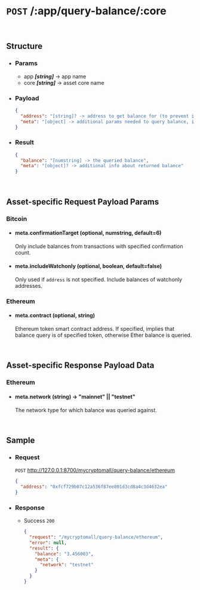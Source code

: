 # `POST` /:app/query-balance/:core
> 
<br />

## Structure

  - ### Params

    - app ***[string]*** -> app name
    - core ***[string]*** -> asset core name

  - ### Payload

    ```json
    {
      "address": "[string]? -> address to get balance for (to prevent including balances of all addresses)",
      "meta": "[object] -> additional params needed to query balance, if any"
    }
    ```

  - ### Result

    ```json
    {
      "balance": "[numstring] -> the queried balance",
      "meta": "[object]? -> additional info about returned balance"
    }
    ```
<br />

## Asset-specific Request Payload Params
### Bitcoin
- #### meta.confirmationTarget (optional, numstring, default=6)
  Only include balances from transactions with specified confirmation count.
- #### meta.includeWatchonly (optional, boolean, default=false)
  Only used if `address` is not specified. Include balances of watchonly addresses.

### Ethereum
- #### meta.contract (optional, string)
  Ethereum token smart contract address. If specified, implies that balance query is of specified token, otherwise Ether balance is queried.
<br />

## Asset-specific Response Payload Data
### Ethereum
- #### meta.network (string) -> "mainnet" || "testnet"
  The network type for which balance was queried against.
<br />

## Sample

  - ### Request
    `POST` http://127.0.0.1:8700/mycryptomall/query-balance/ethereum
    
    ```json
    {
      "address": "0xfcf729b07c12a536f87ee801d3cd8a4c3d4632ea"
    }
    ```

  - ### Response
    
    - Success `200`

      ```json
      {
        "request": "/mycryptomall/query-balance/ethereum",
        "error": null,
        "result": {
          "balance": "3.456003",
          "meta": {
            "network": "testnet"
          }
        }
      }
      ```

